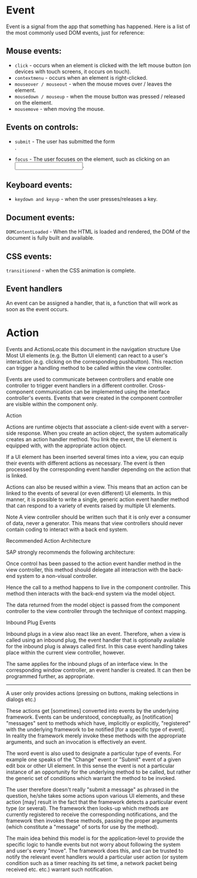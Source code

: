 # Event
Event is a signal from the app that something has happened. 
Here is a list of the most commonly used DOM events, just for reference:

## Mouse events:

+ `click` - occurs when an element is clicked with the left mouse button (on devices with touch screens, it occurs on touch).
+ `contextmenu` - occurs when an element is right-clicked.
+ `mouseover / mouseout` - when the mouse moves over / leaves the element.
+ `mousedown / mouseup` - when the mouse button was pressed / released on the element.
+ `mousemove` - when moving the mouse.
## Events on controls:

+ `submit` - The user has submitted the form <form>.
+ `focus` - The user focuses on the element, such as clicking on an <input>.
## Keyboard events:

+ `keydown and keyup` - when the user presses/releases a key.
## Document events:

`DOMContentLoaded` - When the HTML is loaded and rendered, the DOM of the document is fully built and available.
## CSS events:

`transitionend` - when the CSS animation is complete.

## Event handlers
An event can be assigned a handler, that is, a function that will work as soon as the event occurs.

# Action

Events and ActionsLocate this document in the navigation structure
Use
Most UI elements (e.g. the Button UI element) can react to a user's interaction (e.g. clicking on the corresponding pushbutton). This reaction can trigger a handling method to be called within the view controller.

Events are used to communicate between controllers and enable one controller to trigger event handlers in a different controller. Cross-component communication can be implemented using the interface controller's events. Events that were created in the component controller are visible within the component only.

Action

Actions are runtime objects that associate a client-side event with a server-side response. When you create an action object, the system automatically creates an action handler method. You link the event, the UI element is equipped with, with the appropriate action object.

If a UI element has been inserted several times into a view, you can equip their events with different actions as necessary. The event is then processed by the corresponding event handler depending on the action that is linked.

Actions can also be reused within a view. This means that an action can be linked to the events of several (or even different) UI elements. In this manner, it is possible to write a single, generic action event handler method that can respond to a variety of events raised by multiple UI elements.

Note
A view controller should be written such that it is only ever a consumer of data, never a generator. This means that view controllers should never contain coding to interact with a back end system.

Recommended Action Architecture

SAP strongly recommends the following architecture:

Once control has been passed to the action event handler method in the view controller, this method should delegate all interaction with the back-end system to a non-visual controller.

Hence the call to a method happens to live in the component controller. This method then interacts with the back-end system via the model object.

The data returned from the model object is passed from the component controller to the view controller through the technique of context mapping.

Inbound Plug Events

Inbound plugs in a view also react like an event. Therefore, when a view is called using an inbound plug, the event handler that is optionally available for the inbound plug is always called first. In this case event handling takes place within the current view controller, however.

The same applies for the inbound plugs of an interface view. In the corresponding window controller, an event handler is created. It can then be programmed further, as appropriate.

-----

A user only provides actions (pressing on buttons, making selections in dialogs etc.)

These actions get [sometimes] converted into events by the underlying framework. Events can be understood, conceptually, as [notification] "messages" sent to methods which have, implicitly or explicitly, "registered" with the underlying framework to be notified [for a specific type of event]. In reality the framework merely invoke these methods with the appropriate arguments, and such an invocation is effectively an event.

The word event is also used to designate a particular type of events. For example one speaks of the "Change" event or "Submit" event of a given edit box or other UI element. In this sense the event is not a particular instance of an opportunity for the underlying method to be called, but rather the generic set of conditions which warrant the method to be invoked.

The user therefore doesn't really "submit a message" as phrased in the question, he/she takes some actions upon various UI elements, and these action [may] result in the fact that the framework detects a particular event type (or several). The framework then looks-up which methods are currently registered to receive the corresponding notifications, and the framework then invokes these methods, passing the proper arguments (which constitute a "message" of sorts for use by the method).

The main idea behind this model is for the application-level to provide the specific logic to handle events but not worry about following the system and user's every "move". The framework does this, and can be trusted to notify the relevant event handlers would a particular user action (or system condition such as a timer reaching its set time, a network packet being received etc. etc.) warrant such notification.
